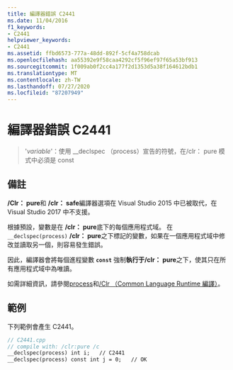 ```yaml
---
title: 編譯器錯誤 C2441
ms.date: 11/04/2016
f1_keywords:
- C2441
helpviewer_keywords:
- C2441
ms.assetid: ffbd6573-777a-48dd-892f-5cf4a758dcab
ms.openlocfilehash: aa55392e9f58caa4292cf5f96ef97f65a53bf913
ms.sourcegitcommit: 1f009ab0f2cc4a177f2d1353d5a38f164612bdb1
ms.translationtype: MT
ms.contentlocale: zh-TW
ms.lasthandoff: 07/27/2020
ms.locfileid: "87207949"
---
```

# <a name="compiler-error-c2441"></a>編譯器錯誤 C2441

> '*variable*'：使用 __declspec （process）宣告的符號，在/clr： pure 模式中必須是 const

## <a name="remarks"></a>備註

**/Clr： pure**和 **/clr： safe**編譯器選項在 Visual Studio 2015 中已被取代，在 Visual Studio 2017 中不支援。

根據預設，變數是在 **/clr： pure**底下的每個應用程式域。 在 `__declspec(process)` **/clr： pure**之下標記的變數，如果在一個應用程式域中修改並讀取另一個，則容易發生錯誤。

因此，編譯器會將每個進程變數 **`const`** 強制**執行于/clr： pure**之下，使其只在所有應用程式域中為唯讀。

如需詳細資訊，請參閱[process](../../cpp/process.md)和[/Clr （Common Language Runtime 編譯）](../../build/reference/clr-common-language-runtime-compilation.md)。

## <a name="example"></a>範例

下列範例會產生 C2441。

```cpp
// C2441.cpp
// compile with: /clr:pure /c
__declspec(process) int i;   // C2441
__declspec(process) const int j = 0;   // OK
```

